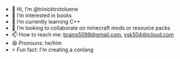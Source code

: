 - 👋 Hi, I’m @trinicktrotoluene
- 👀 I’m interested in books 
- 🌱 I’m currently learning C++
- 💞️ I’m looking to collaborate on minecraft mods or resource packs
- 📫 How to reach me: brains5098@gmail.com, ysk504@icloud.com
- 😄 Pronouns: he/him
- ⚡ Fun fact: I'm creating a conlang

<!---
trinicktrotoluene/trinicktrotoluene is a ✨ special ✨ repository because its `README.md` (this file) appears on your GitHub profile.
You can click the Preview link to take a look at your changes.
--->

